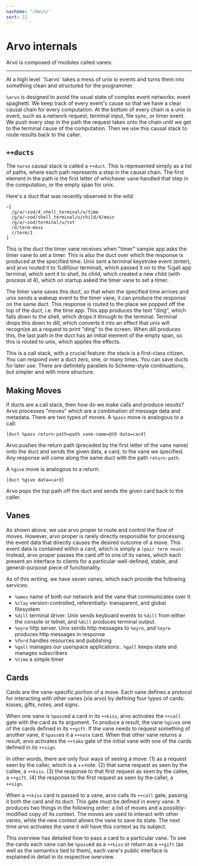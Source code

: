 ```yaml
---
navhome: '/docs/'
sort: 22
---
```


# Arvo internals

Arvo is composed of modules called vanes:

<list dataPreview="true"></list>

<hr>
</hr>
At a high level `%arvo` takes a mess of unix io events and turns them into
something clean and structured for the programmer.

`%arvo` is designed to avoid the usual state of complex event networks: event
spaghetti. We keep track of every event's cause so that we have a clear causal
chain for every computation. At the bottom of every chain is a unix io event,
such as a network request, terminal input, file sync, or timer event. We push
every step in the path the request takes onto the chain until we get to the
terminal cause of the computation. Then we use this causal stack to route
results back to the caller.

## `++ducts`

The `%arvo` causal stack is called a `++duct`. This is represented simply as a
list of paths, where each path represents a step in the causal chain. The first
element in the path is the first letter of whichever vane handled that step in
the computation, or the empty span for unix.

Here's a duct that was recently observed in the wild:

    ~[
      /g/a/~zod/4_shell_terminal/u/time
      /g/a/~zod/shell_terminal/u/child/4/main
      /g/a/~zod/terminal/u/txt
      /d/term-mess
      //term/1
    ]

This is the duct the timer vane receives when "timer" sample app asks the timer
vane to set a timer. This is also the duct over which the response is produced
at the specified time. Unix sent a terminal keystroke event (enter), and arvo
routed it to %dill(our terminal), which passed it on to the %gall app terminal,
which sent it to shell, its child, which created a new child (with process id
4), which on startup asked the timer vane to set a timer.

The timer vane saves this duct, so that when the specified time arrives and unix
sends a wakeup event to the timer vane, it can produce the response on the same
duct. This response is routed to the place we popped off the top of the duct,
i.e. the time app. This app produces the text "ding", which falls down to the
shell, which drops it through to the terminal. Terminal drops this down to dill,
which converts it into an effect that unix will recognize as a request to print
"ding" to the screen. When dill produces this, the last path in the duct has an
initial element of the empty span, so this is routed to unix, which applies the
effects.

This is a call stack, with a crucial feature: the stack is a first-class
citizen. You can respond over a duct zero, one, or many times. You can save
ducts for later use. There are definitely parallels to Scheme-style
continuations, but simpler and with more structure.

## Making Moves

If ducts are a call stack, then how do we make calls and produce results? Arvo
processes "moves" which are a combination of message data and metadata. There
are two types of moves. A `%pass` move is analogous to a call:

    [duct %pass return-path=path vane-name=@tD data=card]

Arvo pushes the return path (preceded by the first letter of the vane name) onto
the duct and sends the given data, a card, to the vane we specified. Any
response will come along the same duct with the path `return-path`.

A `%give` move is analogous to a return:

    [duct %give data=card]

Arvo pops the top path off the duct and sends the given card back to the caller.

## Vanes

As shown above, we use arvo proper to route and control the flow of moves.
However, arvo proper is rarely directly responsible for processing the event
data that directly causes the desired outcome of a move. This event data is
contained within a card, which is simply a `(pair term noun)`. Instead, arvo
proper passes the card off to one of its vanes, which each present an interface
to clients for a particular well-defined, stable, and general-purpose piece of
functionality.

As of this writing, we have seven vanes, which each provide the following
services:

-   `%ames` name of both our network and the vane that communicates over it
-   `%clay` version-controlled, referentially- transparent, and global
    filesystem
-   `%dill` terminal driver. Unix sends keyboard events to `%dill` from either
    the console or telnet, and `%dill` produces terminal output.
-   `%eyre` http server. Unix sends http messages to `%eyre`, and `%eyre`
    produces http messages in response
-   `%ford` handles resources and publishing
-   `%gall` manages our userspace applications.. `%gall` keeps state and manages
    subscribers
-   `%time` a simple timer

## Cards

Cards are the vane-specific portion of a move. Each vane defines a protocol for
interacting with other vanes (via arvo) by defining four types of cards: kisses,
gifts, notes, and signs.

When one vane is `%pass`ed a card in its `++kiss`, arvo activates the `++call`
gate with the card as its argument. To produce a result, the vane `%give`s one
of the cards defined in its `++gift`. If the vane needs to request something of
another vane, it `%pass`es it a `++note` card. When that other vane returns a
result, arvo activates the `++take` gate of the initial vane with one of the
cards defined in its `++sign`.

In other words, there are only four ways of seeing a move: (1) as a request seen
by the caller, which is a ++note. (2) that same request as seen by the callee, a
`++kiss`. (3) the response to that first request as seen by the callee, a
`++gift`. (4) the response to the first request as seen by the caller, a
`++sign`.

When a `++kiss` card is passed to a vane, arvo calls its `++call` gate, passing
it both the card and its duct. This gate must be defined in every vane. It
produces two things in the following order: a list of moves and a
possibly-modified copy of its context. The moves are used to interact with other
vanes, while the new context allows the vane to save its state. The next time
arvo activates the vane it will have this context as its subject.

This overview has detailed how to pass a card to a particular vane. To see the
cards each vane can be `%pass`ed as a `++kiss` or return as a `++gift` (as well
as the semantics tied to them), each vane's public interface is explained in
detail in its respective overview.
